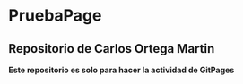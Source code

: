 # PruebaPage
## Repositorio de Carlos Ortega Martin
 **Este repositorio es solo para hacer la actividad de GitPages**
